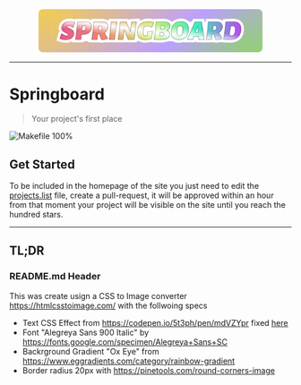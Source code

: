 <div align="center">
<img width="400" src="docs/images/header.png" alt="Springboard">
</div>
<hr>

# Springboard

> Your project's first place

![Makefile 100%](https://img.shields.io/badge/Makefile-100%25-brightgreen)

## Get Started

To be included in the homepage of the site you just need to edit 
the [projects.list](https://github.com/javanile/springboard/edit/main/projects.list) file, create a pull-request, 
it will be approved within an hour from that moment your project will be visible on the site 
until you reach the hundred stars.

<hr>

## TL;DR

### README.md Header

This was create usign a CSS to Image converter <https://htmlcsstoimage.com/> with the follwoing specs

- Text CSS Effect from <https://codepen.io/5t3ph/pen/mdVZYpr> fixed [here](https://github.com/javanile/springboard/blob/main/docs/_sass/custom/custom.scss)
- Font "Alegreya Sans 900 Italic" by <https://fonts.google.com/specimen/Alegreya+Sans+SC>
- Backrground Gradient "Ox Eye" from <https://www.eggradients.com/category/rainbow-gradient>
- Border radius 20px with <https://pinetools.com/round-corners-image>
